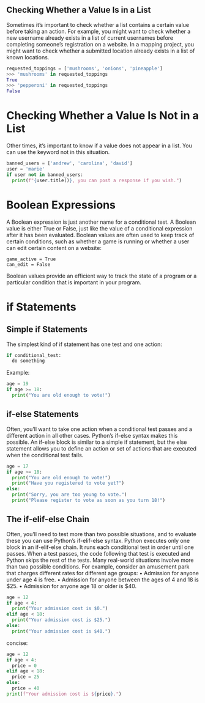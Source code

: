 ## Checking Whether a Value Is in a List
Sometimes it’s important to check whether a list contains a certain value before taking an action. For example, you might want to check whether a new username already exists in a list of current usernames before completing someone’s registration on a website. In a mapping project, you might want to check whether a submitted location already exists in a list of known locations.

```py
requested_toppings = ['mushrooms', 'onions', 'pineapple']
>>> 'mushrooms' in requested_toppings
True
>>> 'pepperoni' in requested_toppings
False
```

# Checking Whether a Value Is Not in a List
Other times, it’s important to know if a value does not appear in a list. 
You can use the keyword not in this situation.

```py
banned_users = ['andrew', 'carolina', 'david']
user = 'marie'
if user not in banned_users:
  print(f"{user.title()}, you can post a response if you wish.")
```

# Boolean Expressions
A Boolean expression is just another name for a conditional test. A Boolean value is either True or False, just like the value of a conditional expression after it has been evaluated.
Boolean values are often used to keep track of certain conditions, such as whether a game is running or whether a user can edit certain content on a website:
```
game_active = True
can_edit = False
```
Boolean values provide an efficient way to track the state of a program or a particular condition that is important in your program.

# if Statements
## Simple if Statements
The simplest kind of if statement has one test and one action:
```py
if conditional_test:
  do something
```

Example:
```py
age = 19
if age >= 18:
  print("You are old enough to vote!")
```

## if-else Statements
Often, you’ll want to take one action when a conditional test passes and a different action in all other cases. Python’s if-else syntax makes this possible.
An if-else block is similar to a simple if statement, but the else statement allows you to define an action or set of actions that are executed when the conditional test fails.

```py
age = 17
if age >= 18:
  print("You are old enough to vote!")
  print("Have you registered to vote yet?")
else:
  print("Sorry, you are too young to vote.")
  print("Please register to vote as soon as you turn 18!")
```

## The if-elif-else Chain
Often, you’ll need to test more than two possible situations, and to evaluate these you can use Python’s if-elif-else syntax. Python executes only one block in an if-elif-else chain. It runs each conditional test in order until one passes. When a test passes, the code following that test is executed and Python skips the rest of the tests.
Many real-world situations involve more than two possible conditions.
For example, consider an amusement park that charges different rates for
different age groups:
•	 Admission for anyone under age 4 is free.
•	 Admission for anyone between the ages of 4 and 18 is $25.
•	 Admission for anyone age 18 or older is $40.

```py
age = 12
if age < 4:
  print("Your admission cost is $0.")
elif age < 18:
  print("Your admission cost is $25.")
else:
  print("Your admission cost is $40.")
```

concise:
```py
age = 12
if age < 4:
  price = 0
elif age < 18:
  price = 25
else:
  price = 40
print(f"Your admission cost is ${price}.")
```